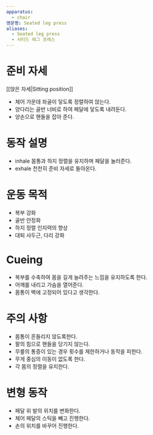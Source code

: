```yaml
---
apparatus:
  - chair
영문명: Seated leg press
aliases:
  - Seated leg press
  - 시티드 레그 프레스
---
```


# 준비 자세

[[앉은 자세|Sitting position]]

- 체어 가운데 좌골이 닿도록 정렬하여 앉는다.
- 양다리는 골반 너비로 하여 페달에 닿도록 내려둔다.
- 양손으로 핸들을 잡아 준다.

# 동작 설명

- inhale 몸통과 하지 정렬을 유지하며 페달을 눌러준다.
- exhale 천천히 준비 자세로 돌아온다.

# 운동 목적

- 복부 강화
- 골반 안정화
- 하지 정렬 인지력의 향상
- 대퇴 사두근, 다리 강화

# Cueing

- 복부를 수축하여 몸을 길게 늘려주는 느낌을 유지하도록 한다.
- 어깨를 내리고 가슴을 열어준다.
- 몸통이 벽에 고정되어 있다고 생각한다.

# 주의 사항

- 몸통이 흔들리지 않도록한다.
- 팔의 힘으로 핸들을 당기지 않는다.
- 무릎의 통증이 있는 경우 횟수를 제한하거나 동작을 피한다.
- 무게 중심의 이동이 없도록 한다.
- 각 몸의 정렬을 유지한다.

# 변형 동작

- 페달 위 발의 위치를 변화한다.
- 체어 페달의 스틱을 빼고 진행한다.
- 손의 위치를 바꾸어 진행한다.
